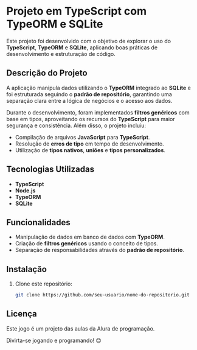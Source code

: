 # Projeto em TypeScript com TypeORM e SQLite

Este projeto foi desenvolvido com o objetivo de explorar o uso do **TypeScript**, **TypeORM** e **SQLite**, aplicando boas práticas de desenvolvimento e estruturação de código.

## Descrição do Projeto

A aplicação manipula dados utilizando o **TypeORM** integrado ao **SQLite** e foi estruturada seguindo o **padrão de repositório**, garantindo uma separação clara entre a lógica de negócios e o acesso aos dados. 

Durante o desenvolvimento, foram implementados **filtros genéricos** com base em tipos, aproveitando os recursos do **TypeScript** para maior segurança e consistência. Além disso, o projeto incluiu:

- Compilação de arquivos **JavaScript** para **TypeScript**.
- Resolução de **erros de tipo** em tempo de desenvolvimento.
- Utilização de **tipos nativos**, **uniões** e **tipos personalizados**.

## Tecnologias Utilizadas

- **TypeScript**
- **Node.js**
- **TypeORM**
- **SQLite**

## Funcionalidades

- Manipulação de dados em banco de dados com **TypeORM**.
- Criação de **filtros genéricos** usando o conceito de tipos.
- Separação de responsabilidades através do **padrão de repositório**.

## Instalação

1. Clone este repositório:
   ```bash
   git clone https://github.com/seu-usuario/nome-do-repositorio.git

## Licença
Este jogo é um projeto das aulas da Alura de programação.

Divirta-se jogando e programando! 😊
